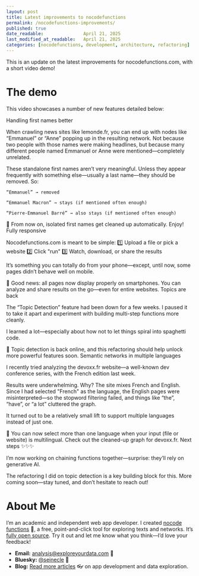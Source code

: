 ```yaml
---
layout: post
title: Latest improvements to nocodefunctions
permalink: /nocodefunctions-improvements/
published: true
date_readable:               April 21, 2025
last_modified_at_readable:   April 21, 2025
categories: [nocodefunctions, development, architecture, refactoring]
---
```


This is an update on the latest improvements for nocodefunctions.com, with a short video demo!

# The demo
This video showcases a number of new features detailed below:




Handling first names better

When crawling news sites like lemonde.fr, you can end up with nodes like “Emmanuel” or “Anne” popping up in the resulting network.
Not because two people with those names were making headlines, but because many different people named Emmanuel or Anne were mentioned—completely unrelated.

These standalone first names aren’t very meaningful. Unless they appear frequently with something else—usually a last name—they should be removed.
So:

    “Emmanuel” → removed

    “Emmanuel Macron” → stays (if mentioned often enough)

    “Pierre-Emmanuel Barré” → also stays (if mentioned often enough)

🧹 From now on, isolated first names get cleaned up automatically. Enjoy!
Fully responsive

Nocodefunctions.com is meant to be simple:
1️⃣ Upload a file or pick a website
2️⃣ Click "run"
3️⃣ Watch, download, or share the results

It’s something you can totally do from your phone—except, until now, some pages didn’t behave well on mobile.

📲 Good news: all pages now display properly on smartphones. You can analyze and share results on the go—even for entire websites.
Topics are back

The “Topic Detection” feature had been down for a few weeks.
I paused it to take it apart and experiment with building multi-step functions more cleanly.

I learned a lot—especially about how not to let things spiral into spaghetti code.

🚀 Topic detection is back online, and this refactoring should help unlock more powerful features soon.
Semantic networks in multiple languages

I recently tried analyzing the devoxx.fr website—a well-known dev conference series, with the French edition last week.

Results were underwhelming. Why? The site mixes French and English.
Since I had selected "French" as the language, the English pages were misinterpreted—so the stopword filtering failed, and things like “the”, “have”, or “a lot” cluttered the graph.

It turned out to be a relatively small lift to support multiple languages instead of just one.

🎌 You can now select more than one language when your input (file or website) is multilingual.
Check out the cleaned-up graph for devoxx.fr.
Next steps ✨✨✨

I’m now working on chaining functions together—surprise: they’ll rely on generative AI.

The refactoring I did on topic detection is a key building block for this.
More coming soon—stay tuned, and don’t hesitate to reach out!

# About Me
I’m an academic and independent web app developer. I created [nocode functions](https://nocodefunctions.com) 🔎, a free, point-and-click tool for exploring texts and networks. It’s [fully open source](https://github.com/seinecle/nocodefunctions). Try it out and let me know what you think—I’d love your feedback!

- **Email:** [analysis@exploreyourdata.com](mailto:analysis@exploreyourdata.com) 📧  
- **Bluesky:** [@seinecle](https://bsky.app/profile/seinecle.bsky.social) 📱  
- **Blog:** [Read more articles](https://nocodefunctions.com/blog) 👓 on app development and data exploration.

